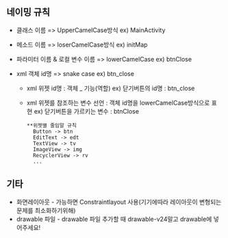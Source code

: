 ## 네이밍 규칙
- 클래스 이름 => UpperCamelCase방식
	ex) MainActivity
	
- 메소드 이름 => loserCamelCase방식
	ex) initMap
	
- 파라미터 이름 & 로컬 변수 이름 => lowerCamelCase
	ex) btnClose
	
- xml 객체 id명 => snake case
	ex) btn_close
  
  * xml 위젯 id명  : 객체 _ 기능(역할)
    	ex) 닫기버튼의 id명 : btn_close
  * xml 위젯를 참조하는 변수 선언 : 객체 id명을 lowerCamelCase방식으로 표현
    	ex) 닫기버튼을 가르키는 변수 : btnClose
  

  
    	**위젯별 줄임말 규칙
          Button -> btn
          EditText -> edt
          TextView -> tv
          ImageView -> img
          RecyclerView -> rv
          ...
	  

## 기타
- 화면레이아웃 - 가능하면 Constraintlayout 사용(기기에따라 레이아웃이 변형되는 문제를 최소화하기위해)
- drawable 파일 - drawable 파일 추가할 때 drawable-v24말고 drawable에 넣어주세요!
